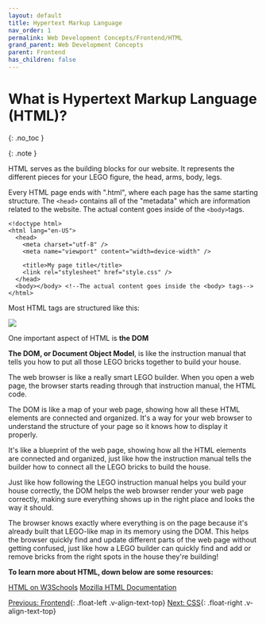```yaml
---
layout: default
title: Hypertext Markup Language
nav_order: 1
permalink: Web Development Concepts/Frontend/HTML
grand_parent: Web Development Concepts
parent: Frontend
has_children: false
---
```


# What is Hypertext Markup Language (HTML)?
{: .no_toc }

{: .note }

HTML serves as the building blocks for our website. It represents the different pieces for your LEGO figure, the head, arms, body, legs.

Every HTML page ends with ".html", where each page has the same starting structure. The `<head>` contains all of the "metadata" which are information related to the website. The actual content goes inside of the `<body>`tags.

```
<!doctype html>
<html lang="en-US">
  <head>
    <meta charset="utf-8" />
    <meta name="viewport" content="width=device-width" />

    <title>My page title</title>
    <link rel="stylesheet" href="style.css" />
  </head>
  <body></body> <!--The actual content goes inside the <body> tags--> 
</html>
```

Most HTML tags are structured like this:

![](https://clearlydecoded.com/assets/images/posts/2017-09-04-anatomy-of-html-tag/html-tag-attributes.png)

One important aspect of HTML is **the DOM**

**The DOM, or Document Object Model**, is like the instruction manual that tells you how to put all those LEGO bricks together to build your house.

The web browser is like a really smart LEGO builder. When you open a web page, the browser starts reading through that instruction manual, the HTML code.

The DOM is like a map of your web page, showing how all these HTML elements are connected and organized. It's a way for your web browser to understand the structure of your page so it knows how to display it properly. 

It's like a blueprint of the web page, showing how all the HTML elements are connected and organized, just like how the instruction manual tells the builder how to connect all the LEGO bricks to build the house.

Just like how following the LEGO instruction manual helps you build your house correctly, the DOM helps the web browser render your web page correctly, making sure everything shows up in the right place and looks the way it should.

The browser knows exactly where everything is on the page because it's already built that LEGO-like map in its memory using the DOM. This helps the browser quickly find and update different parts of the web page without getting confused, just like how a LEGO builder can quickly find and add or remove bricks from the right spots in the house they're building!

**To learn more about HTML, down below are some resources:**

[HTML on W3Schools](https://www.w3schools.com/html)
[Mozilla HTML Documentation](https://developer.mozilla.org/en-US/docs/Web/HTML)


[Previous: Frontend](../Frontend){: .float-left .v-align-text-top}
[Next: CSS](CSS){: .float-right .v-align-text-top}
